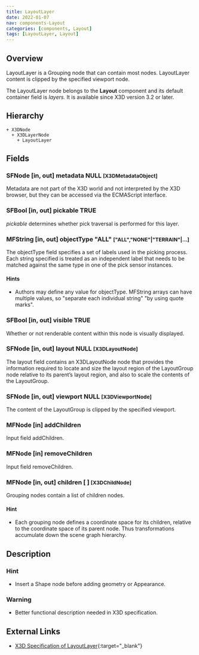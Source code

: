 ```yaml
---
title: LayoutLayer
date: 2022-01-07
nav: components-Layout
categories: [components, Layout]
tags: [LayoutLayer, Layout]
---
```

<style>
.post h3 {
  word-spacing: 0.2em;
}
</style>

## Overview

LayoutLayer is a Grouping node that can contain most nodes. LayoutLayer content is clipped by the specified viewport node.

The LayoutLayer node belongs to the **Layout** component and its default container field is *layers.* It is available since X3D version 3.2 or later.

## Hierarchy

```
+ X3DNode
  + X3DLayerNode
    + LayoutLayer
```

## Fields

### SFNode [in, out] **metadata** NULL <small>[X3DMetadataObject]</small>

Metadata are not part of the X3D world and not interpreted by the X3D browser, but they can be accessed via the ECMAScript interface.

### SFBool [in, out] **pickable** TRUE

*pickable* determines whether pick traversal is performed for this layer.

### MFString [in, out] **objectType** "ALL" <small>["ALL","NONE"|"TERRAIN"|...]</small>

The objectType field specifies a set of labels used in the picking process. Each string specified is treated as an independent label that needs to be matched against the same type in one of the pick sensor instances.

#### Hints

- Authors may define any value for objectType. MFString arrays can have multiple values, so "separate each individual string" "by using quote marks".

### SFBool [in, out] **visible** TRUE

Whether or not renderable content within this node is visually displayed.

### SFNode [in, out] **layout** NULL <small>[X3DLayoutNode]</small>

The layout field contains an X3DLayoutNode node that provides the information required to locate and size the layout region of the LayoutGroup node relative to its parent’s layout region, and also to scale the contents of the LayoutGroup.

### SFNode [in, out] **viewport** NULL <small>[X3DViewportNode]</small>

The content of the LayoutGroup is clipped by the specified viewport.

### MFNode [in] **addChildren**

Input field addChildren.

### MFNode [in] **removeChildren**

Input field removeChildren.

### MFNode [in, out] **children** [ ] <small>[X3DChildNode]</small>

Grouping nodes contain a list of children nodes.

#### Hint

- Each grouping node defines a coordinate space for its children, relative to the coordinate space of its parent node. Thus transformations accumulate down the scene graph hierarchy.

## Description

### Hint

- Insert a Shape node before adding geometry or Appearance.

### Warning

- Better functional description needed in X3D specification.

## External Links

- [X3D Specification of LayoutLayer](https://www.web3d.org/documents/specifications/19775-1/V4.0/Part01/components/layout.html#LayoutLayer){:target="_blank"}
